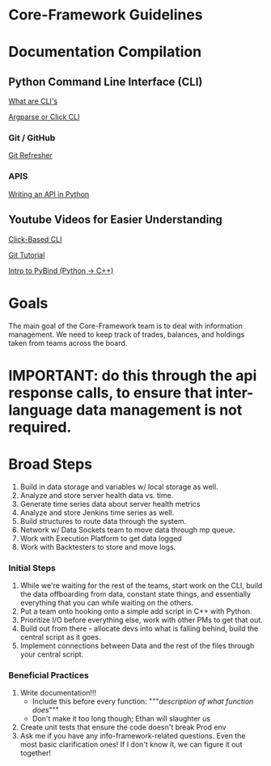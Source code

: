 # Core-Framework Guidelines

# Documentation Compilation

## Python Command Line Interface (CLI)

[What are CLI's](https://realpython.com/command-line-interfaces-python-argparse/)

[Argparse or Click CLI](https://towardsdatascience.com/how-to-write-user-friendly-command-line-interfaces-in-python-cc3a6444af8e)

### Git / GitHub

[Git Refresher](https://www.theodinproject.com/lessons/foundations-setting-up-git)

### APIS

[Writing an API in Python](https://towardsdatascience.com/the-right-way-to-build-an-api-with-python-cd08ab285f8f)

## Youtube Videos for Easier Understanding

[Click-Based CLI](https://www.youtube.com/watch?v=TVFO2ABZqK8&t=996s)

[Git Tutorial](https://www.youtube.com/watch?v=RGOj5yH7evk)

[Intro to PyBind (Python -> C++)](https://www.youtube.com/watch?v=_5T70cAXDJ0)

# Goals

The main goal of the Core-Framework team is to deal with information management. We need to keep track of trades, balances, and holdings taken from teams across the board.

# IMPORTANT: do this through the api response calls, to ensure that inter-language data management is not required.

# Broad Steps

1. Build in data storage and variables w/ local storage as well.
2. Analyze and store server health data vs. time.
3. Generate time series data about server health metrics
4. Analyze and store Jenkins time series as well.
5. Build structures to route data through the system.
6. Network w/ Data Sockets team to move data through mp queue.
7. Work with Execution Platform to get data logged
8. Work with Backtesters to store and move logs.

### Initial Steps

1. While we're waiting for the rest of the teams, start work on the CLI, build the data offboarding from data, constant state things, and essentially everything that you can while waiting on the others.
2. Put a team onto hooking onto a simple add script in C++ with Python.
3. Prioritize I/O before everything else, work with other PMs to get that out.
4. Build out from there - allocate devs into what is falling behind, build the central script as it goes.
5. Implement connections between Data and the rest of the files through your central script.

### Beneficial Practices

1. Write documentation!!!
   - Include this before every function: """_description of what function does_"""
   - Don't make it too long though; Ethan will slaughter us
2. Create unit tests that ensure the code doesn't break Prod env
3. Ask me if you have any info-framework-related questions. Even the most basic clarification ones! If I don't know it, we can figure it out together!
